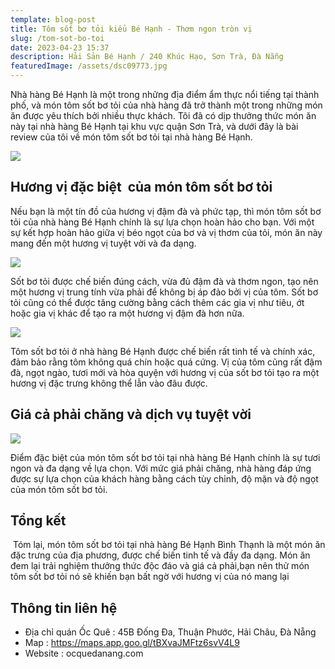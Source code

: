 ```yaml
---
template: blog-post
title: Tôm sốt bơ tỏi kiểu Bé Hạnh - Thơm ngon tròn vị
slug: /tom-sot-bo-toi
date: 2023-04-23 15:37
description: Hải Sản Bé Hạnh / 240 Khúc Hạo, Sơn Trà, Đà Nẵng
featuredImage: /assets/dsc09773.jpg
---
```

Nhà hàng Bé Hạnh là một trong những địa điểm ẩm thực nổi tiếng tại thành phố, và món tôm sốt bơ tỏi của nhà hàng đã trở thành một trong những món ăn được yêu thích bởi nhiều thực khách. Tôi đã có dịp thưởng thức món ăn này tại nhà hàng Bé Hạnh tại khu vực quận Sơn Trà, và dưới đây là bài review của tôi về món tôm sốt bơ tỏi tại nhà hàng Bé Hạnh.

![](/assets/dsc09774.jpg)

## Hương vị đặc biệt  của món tôm sốt bơ tỏi

Nếu bạn là một tín đồ của hương vị đậm đà và phức tạp, thì món tôm sốt bơ tỏi của nhà hàng Bé Hạnh chính là sự lựa chọn hoàn hảo cho bạn. Với một sự kết hợp hoàn hảo giữa vị béo ngọt của bơ và vị thơm của tỏi, món ăn này mang đến một hương vị tuyệt vời và đa dạng.

![](/assets/dsc09779.jpg)

Sốt bơ tỏi được chế biến đúng cách, vừa đủ đậm đà và thơm ngon, tạo nên một hương vị trung tính vừa phải để không bị áp đảo bởi vị của tôm. Sốt bơ tỏi cũng có thể được tăng cường bằng cách thêm các gia vị như tiêu, ớt hoặc gia vị khác để tạo ra một hương vị đậm đà hơn nữa.

![](/assets/dsc09774.jpg)

Tôm sốt bơ tỏi ở nhà hàng Bé Hạnh được chế biến rất tinh tế và chính xác, đảm bảo rằng tôm không quá chín hoặc quá cứng. Vị của tôm cũng rất đậm đà, ngọt ngào, tươi mới và hòa quyện với hương vị của sốt bơ tỏi tạo ra một hương vị đặc trưng không thể lẫn vào đâu được.

## Giá cả phải chăng và dịch vụ tuyệt vời

![](/assets/dsc09780.jpg)

Điểm đặc biệt của món tôm sốt bơ tỏi tại nhà hàng Bé Hạnh chính là sự tươi ngon và đa dạng về lựa chọn. Với mức giá phải chăng, nhà hàng đáp ứng được sự lựa chọn của khách hàng bằng cách tùy chỉnh, độ mặn và độ ngọt của món tôm sốt bơ tỏi.

## Tổng kết

 Tóm lại, món tôm sốt bơ tỏi tại nhà hàng Bé Hạnh Bình Thạnh là một món ăn đặc trưng của địa phương, được chế biến tinh tế và đầy đa dạng. Món ăn đem lại trải nghiệm thưởng thức độc đáo và giá cả phải,bạn nên thử món tôm sốt bơ tỏi nó sẽ khiến bạn bất ngờ với hương vị của nó mang lại

## T﻿hông tin liên hệ

* Địa chỉ quán Ốc Quê : 45B Đống Đa, Thuận Phước, Hải Châu, Đà Nẵng
* M﻿ap : https://maps.app.goo.gl/tBXvaJMFtz6svV4L9
* Website : ocquedanang.com